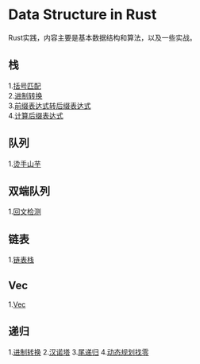 # Data Structure in Rust
Rust实践，内容主要是基本数据结构和算法，以及一些实战。

## 栈
1.<a href="stack/src/lib.rs" alt="链接">括号匹配</a><br>
2.<a href="stack/src/lib.rs" alt="链接">进制转换</a><br>
3.<a href="stack/src/lib.rs" alt="链接">前缀表达式转后缀表达式</a><br>
4.<a href="stack/src/lib.rs" alt="链接">计算后缀表达式</a>

## 队列
1.<a href="queue/src/lib.rs" alt="链接">烫手山芋</a>

## 双端队列
1.<a href="deque/src/lib.rs" alt="链接">回文检测</a>

## 链表
1.<a href="list/src/lib.rs" alt="链接">链表栈</a>

## Vec
1.<a href="lvec/src/lib.rs" alt="链接">Vec</a>

## 递归
1.<a href="rec/src/main.rs" alt="链接">进制转换</a>
2.<a href="rec/src/main.rs" alt="链接">汉诺塔</a>
3.<a href="rec/src/main.rs" alt="链接">尾递归</a>
4.<a href="rec/src/main.rs" alt="链接">动态规划找零</a>